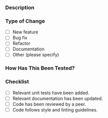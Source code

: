    ### Description

   <!-- Describe what changes have been made and why they are necessary -->

   ### Type of Change

   - [ ] New feature
   - [ ] Bug fix
   - [ ] Refactor
   - [ ] Documentation
   - [ ] Other (please specify)

   ### How Has This Been Tested?

   <!-- Detail what testing has been done, including unit tests -->

   ### Checklist

   - [ ] Relevant unit tests have been added.
   - [ ] Relevant documentation has been updated.
   - [ ] Code has been reviewed by a peer.
   - [ ] Code follows style and linting guidelines.